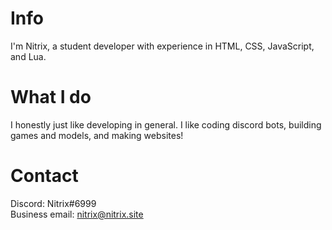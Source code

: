 # Info
I'm Nitrix, a student developer with experience in HTML, CSS, JavaScript, and Lua.

# What I do
I honestly just like developing in general. I like coding discord bots, building games and models, and making websites!

# Contact
Discord: Nitrix#6999<br>
Business email: nitrix@nitrix.site
